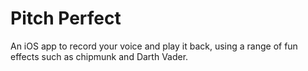 # Pitch Perfect

An iOS app to record your voice and play it back, using a range of fun effects such as chipmunk and Darth Vader.
